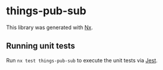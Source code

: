 # things-pub-sub

This library was generated with [Nx](https://nx.dev).

## Running unit tests

Run `nx test things-pub-sub` to execute the unit tests via [Jest](https://jestjs.io).
